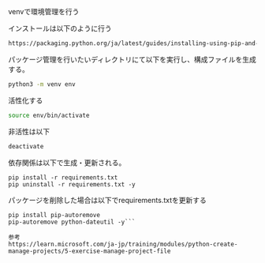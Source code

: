venvで環境管理を行う

インストールは以下のように行う

```bash
https://packaging.python.org/ja/latest/guides/installing-using-pip-and-virtual-environments/
```

パッケージ管理を行いたいディレクトリにて以下を実行し、構成ファイルを生成する。

```bash
python3 -m venv env
```

活性化する
```bash
source env/bin/activate
```

非活性は以下   
```bash
deactivate
```

依存関係は以下で生成・更新される。

```pip freeze > requirements.txt
pip install -r requirements.txt
pip uninstall -r requirements.txt -y
```

パッケージを削除した場合は以下でrequirements.txtを更新する

```
pip install pip-autoremove
pip-autoremove python-dateutil -y```

参考  
https://learn.microsoft.com/ja-jp/training/modules/python-create-manage-projects/5-exercise-manage-project-file